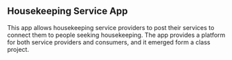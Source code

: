 ## Housekeeping Service App

This app allows housekeeping service providers to post their services to connect them to people seeking housekeeping. The app provides a platform for both service providers and consumers, and it emerged form a class project.
